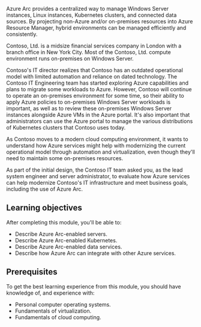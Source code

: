 Azure Arc provides a centralized way to manage Windows Server instances, Linux instances, Kubernetes clusters, and connected data sources. By projecting non-Azure and/or on-premises resources into Azure Resource Manager, hybrid environments can be managed efficiently and consistently.

Contoso, Ltd. is a midsize financial services company in London with a branch office in New York City. Most of the Contoso, Ltd. compute environment runs on-premises on Windows Server.

Contoso's IT director realizes that Contoso has an outdated operational model with limited automation and reliance on dated technology. The Contoso IT Engineering team has started exploring Azure capabilities and plans to migrate some workloads to Azure. However, Contoso will continue to operate an on-premises environment for some time, so their ability to apply Azure policies to on-premises Windows Server workloads is important, as well as to review these on-premises Windows Server instances alongside Azure VMs in the Azure portal. It's also important that administrators can use the Azure portal to manage the various distributions of Kubernetes clusters that Contoso uses today.

As Contoso moves to a modern cloud computing environment, it wants to understand how Azure services might help with modernizing the current operational model through automation and virtualization, even though they'll need to maintain some on-premises resources.

As part of the initial design, the Contoso IT team asked you, as the lead system engineer and server administrator, to evaluate how Azure services can help modernize Contoso's IT infrastructure and meet business goals, including the use of Azure Arc.

## Learning objectives

After completing this module, you'll be able to:

- Describe Azure Arc-enabled servers.
- Describe Azure Arc-enabled Kubernetes.
- Describe Azure Arc-enabled data services.
- Describe how Azure Arc can integrate with other Azure services.

## Prerequisites

To get the best learning experience from this module, you should have knowledge of, and experience with:

- Personal computer operating systems.
- Fundamentals of virtualization.
- Fundamentals of cloud computing.
